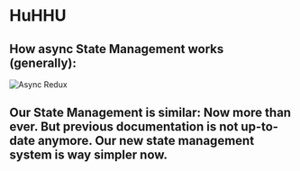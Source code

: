 # HuHHU

## How async State Management works (generally):
![Async Redux](docs/reduxasyncdataflowdiagram-fromReduxToolkit.gif)

## Our State Management is similar: Now more than ever. But previous documentation is not up-to-date anymore. Our new state management system is way simpler now.
